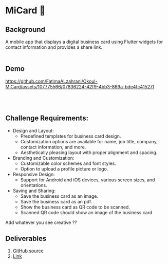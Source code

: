 # MiCard 📇

## Background
A mobile app that displays a digital business card using Flutter widgets for contact information and provides a share link. <br>
<br>
## Demo 

https://github.com/FatimaALzahrani/Okoul-MiCard/assets/107775566/07836224-42f9-4bb3-869a-bde4fc41527f

<br>
<br>

## Challenge Requirements: 
<ul>
<li> Design and Layout:
    <ul>
        <li>Predefined templates for business card design.</li>
        <li>Customization options are available for name, job title, company, contact information, and more.</li>
        <li>Aesthetically pleasing layout with proper alignment and spacing.</li>
        </ul>
      </li>
    <li>Branding and Customization:
        <ul>
        <li>Customizable color schemes and font styles.</li>
        <li>Option to upload a profile picture or logo.</li>
        </ul>
      </li>
    <li>Responsive Design:
        <ul>
        <li>Support for Android and iOS devices, various screen sizes, and orientations.</li>
        </ul>
      </li>
  <li>Saving and Sharing:
        <ul>
        <li>Save the business card as an image.</li>
        <li>Save the business card as an pdf.</li>
        <li>Show the business card as QR code to be scanned.</li>
        <li>Scanned QR code should show an image of the business card</li>
        </ul>
      </li>
    </ul>
      Add whatever you see creative ??
      <br>
      
   ## Deliverables 
  <ol type="1">
      	<li><a href="https://github.com/FatimaALzahrani/Okoul-MiCard">GitHub source</a></li>
        <li><a href="https://preview.flutlab.io/user_djl/micard/#/">Link</a></li>
      </ol>
